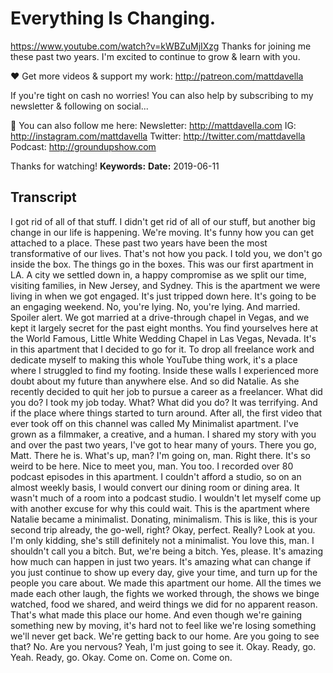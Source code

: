 # Everything Is Changing.
https://www.youtube.com/watch?v=kWBZuMjIXzg
Thanks for joining me these past two years. I'm excited to continue to grow & learn with you.

❤️ Get more videos & support my work: http://patreon.com/mattdavella

If you're tight on cash no worries! You can also help by subscribing to my newsletter & following on social...

💯 You can also follow me here:
Newsletter:  http://mattdavella.com
IG:  http://instagram.com/mattdavella
Twitter:  http://twitter.com/mattdavella
Podcast:  http://groundupshow.com

Thanks for watching!
**Keywords:** 
**Date:** 2019-06-11

## Transcript
 I got rid of all of that stuff. I didn't get rid of all of our stuff, but another big change in our life is happening. We're moving. It's funny how you can get attached to a place. These past two years have been the most transformative of our lives. That's not how you pack. I told you, we don't go inside the box. The things go in the boxes. This was our first apartment in LA. A city we settled down in, a happy compromise as we split our time, visiting families, in New Jersey, and Sydney. This is the apartment we were living in when we got engaged. It's just tripped down here. It's going to be an engaging weekend. No, you're lying. No, you're lying. And married. Spoiler alert. We got married at a drive-through chapel in Vegas, and we kept it largely secret for the past eight months. You find yourselves here at the World Famous, Little White Wedding Chapel in Las Vegas, Nevada. It's in this apartment that I decided to go for it. To drop all freelance work and dedicate myself to making this whole YouTube thing work, it's a place where I struggled to find my footing. Inside these walls I experienced more doubt about my future than anywhere else. And so did Natalie. As she recently decided to quit her job to pursue a career as a freelancer. What did you do? I took my job today. What? What did you do? It was terrifying. And if the place where things started to turn around. After all, the first video that ever took off on this channel was called My Minimalist apartment. I've grown as a filmmaker, a creative, and a human. I shared my story with you and over the past two years, I've got to hear many of yours. There you go, Matt. There he is. What's up, man? I'm going on, man. Right there. It's so weird to be here. Nice to meet you, man. You too. I recorded over 80 podcast episodes in this apartment. I couldn't afford a studio, so on an almost weekly basis, I would convert our dining room or dining area. It wasn't much of a room into a podcast studio. I wouldn't let myself come up with another excuse for why this could wait. This is the apartment where Natalie became a minimalist. Donating, minimalism. This is like, this is your second trip already, the go-well, right? Okay, perfect. Really? Look at you. I'm only kidding, she's still definitely not a minimalist. You love this, man. I shouldn't call you a bitch. But, we're being a bitch. Yes, please. It's amazing how much can happen in just two years. It's amazing what can change if you just continue to show up every day, give your time, and turn up for the people you care about. We made this apartment our home. All the times we made each other laugh, the fights we worked through, the shows we binge watched, food we shared, and weird things we did for no apparent reason. That's what made this place our home. And even though we're gaining something new by moving, it's hard not to feel like we're losing something we'll never get back. We're getting back to our home. Are you going to see that? No. Are you nervous? Yeah, I'm just going to see it. Okay. Ready, go. Yeah. Ready, go. Okay. Come on. Come on. Come on.
